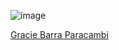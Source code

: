 ![image](https://gbparacambi.com.br/logo.png)

[Gracie Barra Paracambi](https://www.gbparacambi.com.br/)
